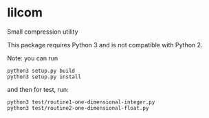 # lilcom
Small compression utility

This package requires Python 3 and is not compatible with Python 2.


Note: you can run
```
python3 setup.py build
python3 setup.py install
```

and then for test, run:

```
python3 test/routine1-one-dimensional-integer.py
python3 test/routine2-one-dimensional-float.py
```
